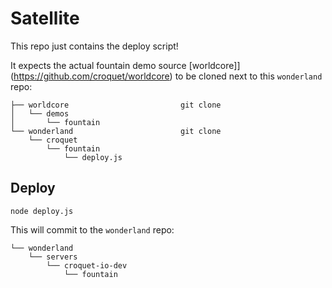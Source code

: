 # Satellite

This repo just contains the deploy script!

It expects the actual fountain demo source [worldcore]](https://github.com/croquet/worldcore) to be cloned next to this `wonderland` repo:

    ├── worldcore                         git clone
    │   └── demos
    │       └── fountain
    └── wonderland                        git clone
        └── croquet
            └── fountain
                └── deploy.js


## Deploy

    node deploy.js

This will commit to the `wonderland` repo:

    └── wonderland
        └── servers
            └── croquet-io-dev
                └── fountain
